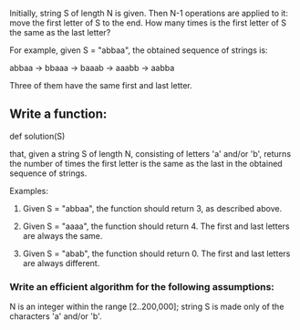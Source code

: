 Initially, string S of length N is given. Then N-1 operations are applied to it: move the first letter of S to the end. How many times is the first letter of S the same as the last letter?

For example, given S = "abbaa", the obtained sequence of strings is:

abbaa -> bbaaa -> baaab -> aaabb -> aabba

Three of them have the same first and last letter.

## Write a function:

def solution(S)

that, given a string S of length N, consisting of letters 'a' and/or 'b', returns the number of times the first letter is the same as the last in the obtained sequence of strings.

Examples:

1. Given S = "abbaa", the function should return 3, as described above.

2. Given S = "aaaa", the function should return 4. The first and last letters are always the same.

3. Given S = "abab", the function should return 0. The first and last letters are always different.

### Write an efficient algorithm for the following assumptions:

N is an integer within the range [2..200,000];
string S is made only of the characters 'a' and/or 'b'.
